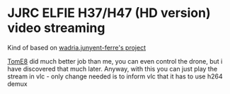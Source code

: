 # JJRC ELFIE H37/H47 (HD version) video streaming

Kind of based on [wadria.junyent-ferre's project](https://hackaday.io/project/19680-controlling-a-jjrc-h37-elfie-quad-from-a-pc)

[TomE8](https://github.com/TomE8/drones/) did much better job than me, you can even control the drone, but i have discovered that much later.
Anyway, with this you can just play the stream in vlc - only change needed is to inform vlc that it has to use h264 demux

